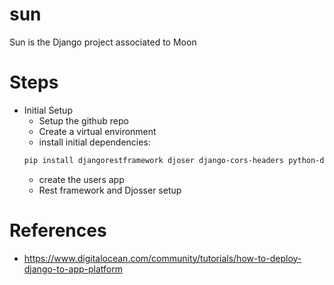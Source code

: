 # sun

Sun is the Django project associated to Moon

# Steps

- Initial Setup
  - Setup the github repo
  - Create a virtual environment
  - install initial dependencies:
  ```bash
  pip install djangorestframework djoser django-cors-headers python-dotenv
  ```
  - create the users app
  - Rest framework and Djosser setup

# References

- https://www.digitalocean.com/community/tutorials/how-to-deploy-django-to-app-platform
